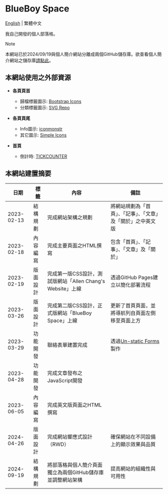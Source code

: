 # BlueBoy Space
[English](./README.md) | 繁體中文

我自己開發的個人部落格。

> [!NOTE] 
> 本網站已於2024/09/19與個人簡介網站分離成兩個GitHub儲存庫。欲查看個人簡介網站之儲存庫[請點此](https://github.com/BlueBoy247/blueboy247.github.io)。

## 本網站使用之外部資源
* **各頁頁首**
    * 歸檔標籤圖示: [Bootstrap Icons](https://icons.getbootstrap.com/icons/archive-fill/)
    * 分類標籤圖示: [SVG Repo](https://www.svgrepo.com/show/444984/category-solid.svg)

* **各頁頁尾**
    * Info圖示: [iconmonstr](https://iconmonstr.com/info-5-svg/)
    * 其它圖示: [Simple Icons](https://simpleicons.org/)

* **首頁**
    * 倒計時: [TICKCOUNTER](https://www.tickcounter.com/)

## 本網站建置摘要
| 日期       | 標籤     | 內容                                                                                          | 備註                                                      |
| ---------- | ------- | --------------------------------------------------------------------------------------------- | -------------------------------------------------------- |
| 2023-02-13 | 結構規劃 | 完成網站架構之規劃                                                                             |  將網站規劃為「首頁」、「記事」、「文章」及「關於」之中英文版  |
| 2023-02-18 | 內容編寫 | 完成主要頁面之HTML撰寫                                                                       | 包含「首頁」、「記事」、「文章」及「關於」                     |
| 2023-02-19 | 版面設計	 | 完成第一版CSS設計，測試版網站「Allen Chang's Website」上線                                     | 透過GitHub Pages建立以簡化部署流程                          |
| 2023-03-26 | 版面設計	 | 完成第二版CSS設計，正式版網站「BlueBoy Space」上線                                            | 更新了首頁頁面，並將導航列自頁面左側移至頁面上方               |
| 2023-03-29 | 功能開發 | 聯絡表單建置完成                                                                              | 透過[Un-static Forms](https://un-static.com/)製作          |
| 2023-04-28 | 功能開發 | 完成文章發布之JavaScript開發                                                                  |                                                           |
| 2023-06-05 | 內容編寫 | 完成英文版頁面之HTML撰寫                                                                      |                                                          |
| 2024-04-26 | 版面設計 | 完成網站響應式設計（RWD）                                                                      | 確保網站在不同設備上的顯示效果與品質                        |
| 2024-09-19 | 結構規劃 | 將部落格與個人簡介頁面獨立為兩個GitHub儲存庫並調整網站架構                                 | 提高網站的組織性與可用性                                    |